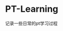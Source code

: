 















































































































































# PT-Learning
记录一些日常的pt学习过程
